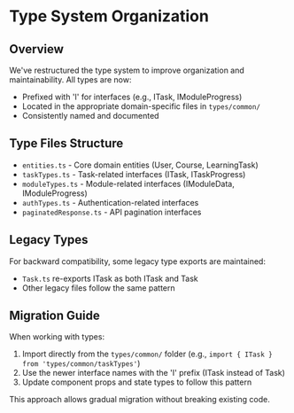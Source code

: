 # Type System Organization

## Overview

We've restructured the type system to improve organization and maintainability. All types are now:

- Prefixed with 'I' for interfaces (e.g., ITask, IModuleProgress)
- Located in the appropriate domain-specific files in `types/common/`
- Consistently named and documented

## Type Files Structure

- `entities.ts` - Core domain entities (User, Course, LearningTask)
- `taskTypes.ts` - Task-related interfaces (ITask, ITaskProgress)
- `moduleTypes.ts` - Module-related interfaces (IModuleData, IModuleProgress)
- `authTypes.ts` - Authentication-related interfaces
- `paginatedResponse.ts` - API pagination interfaces

## Legacy Types

For backward compatibility, some legacy type exports are maintained:

- `Task.ts` re-exports ITask as both ITask and Task
- Other legacy files follow the same pattern

## Migration Guide

When working with types:

1. Import directly from the `types/common/` folder (e.g., `import { ITask } from 'types/common/taskTypes'`)
2. Use the newer interface names with the 'I' prefix (ITask instead of Task)
3. Update component props and state types to follow this pattern

This approach allows gradual migration without breaking existing code.

